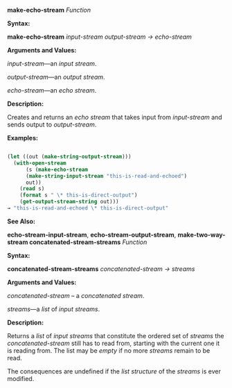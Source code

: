 **make-echo-stream** *Function* 



**Syntax:** 



**make-echo-stream** *input-stream output-stream → echo-stream* 



**Arguments and Values:** 



*input-stream*—an *input stream*. 



*output-stream*—an *output stream*. 



*echo-stream*—an *echo stream*. 



**Description:** 



Creates and returns an *echo stream* that takes input from *input-stream* and sends output to *output-stream*. 



**Examples:**
```lisp

(let ((out (make-string-output-stream))) 
  (with-open-stream 
      (s (make-echo-stream 
	  (make-string-input-stream "this-is-read-and-echoed") 
	  out)) 
    (read s) 
    (format s " \* this-is-direct-output") 
    (get-output-stream-string out))) 
→ "this-is-read-and-echoed \* this-is-direct-output" 

```
**See Also:** 



**echo-stream-input-stream**, **echo-stream-output-stream**, **make-two-way-stream concatenated-stream-streams** *Function* 



**Syntax:** 



**concatenated-stream-streams** *concatenated-stream → streams* 



**Arguments and Values:** 



*concatenated-stream* – a *concatenated stream*. 



*streams*—a *list* of *input streams*. 







 



 



**Description:** 



Returns a *list* of *input streams* that constitute the ordered set of *streams* the *concatenated-stream* still has to read from, starting with the current one it is reading from. The list may be *empty* if no more *streams* remain to be read. 



The consequences are undefined if the *list structure* of the *streams* is ever modified. 